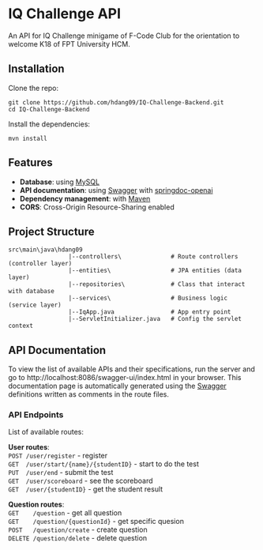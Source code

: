 # IQ Challenge API

An API for IQ Challenge minigame of F-Code Club for the orientation to welcome K18 of FPT University HCM.

## Installation

Clone the repo:

```
git clone https://github.com/hdang09/IQ-Challenge-Backend.git
cd IQ-Challenge-Backend
```

Install the dependencies:

```
mvn install
```

## Features

- **Database**: using [MySQL](https://www.mysql.com/)
- **API documentation**: using [Swagger](https://swagger.io/) with [springdoc-openai](https://github.com/springdoc/springdoc-openapi)
- **Dependency management**: with [Maven](https://maven.apache.org/)
- **CORS**: Cross-Origin Resource-Sharing enabled

## Project Structure

```
src\main\java\hdang09
                 |--controllers\              # Route controllers (controller layer)
                 |--entities\                 # JPA entities (data layer)
                 |--repositories\             # Class that interact with database
                 |--services\                 # Business logic (service layer)
                 |--IqApp.java                # App entry point
                 |--ServletInitializer.java   # Config the servlet context
```

## API Documentation

To view the list of available APIs and their specifications, run the server and go to http://localhost:8086/swagger-ui/index.html in your browser. This documentation page is automatically generated using the [Swagger](https://swagger.io/) definitions written as comments in the route files.

### API Endpoints

List of available routes:

**User routes**:\
`POST /user/register` - register\
`GET  /user/start/{name}/{studentID}` - start to do the test\
`PUT  /user/end` - submit the test\
`GET  /user/scoreboard` - see the scoreboard\
`GET  /user/{studentID}` - get the student result

**Question routes**:\
`GET    /question` - get all question\
`GET    /question/{questionId}` - get specific quesion\
`POST   /question/create` - create question\
`DELETE /question/delete` - delete question
